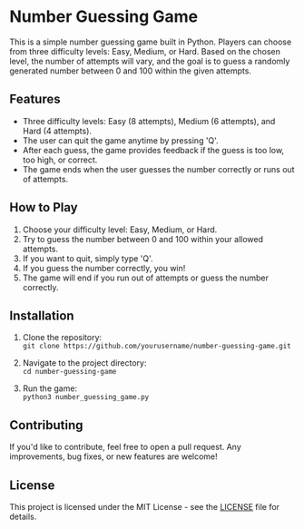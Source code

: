 # Number Guessing Game

This is a simple number guessing game built in Python. Players can choose from three difficulty levels: Easy, Medium, or Hard. Based on the chosen level, the number of attempts will vary, and the goal is to guess a randomly generated number between 0 and 100 within the given attempts.

## Features
- Three difficulty levels: Easy (8 attempts), Medium (6 attempts), and Hard (4 attempts).
- The user can quit the game anytime by pressing 'Q'.
- After each guess, the game provides feedback if the guess is too low, too high, or correct.
- The game ends when the user guesses the number correctly or runs out of attempts.

## How to Play
1. Choose your difficulty level: Easy, Medium, or Hard.
2. Try to guess the number between 0 and 100 within your allowed attempts.
3. If you want to quit, simply type 'Q'.
4. If you guess the number correctly, you win!
5. The game will end if you run out of attempts or guess the number correctly.

## Installation
1. Clone the repository:  
   `git clone https://github.com/yourusername/number-guessing-game.git`
   
2. Navigate to the project directory:  
   `cd number-guessing-game`
   
3. Run the game:  
   `python3 number_guessing_game.py`

## Contributing
If you'd like to contribute, feel free to open a pull request. Any improvements, bug fixes, or new features are welcome!

## License
This project is licensed under the MIT License - see the [LICENSE](LICENSE) file for details.


